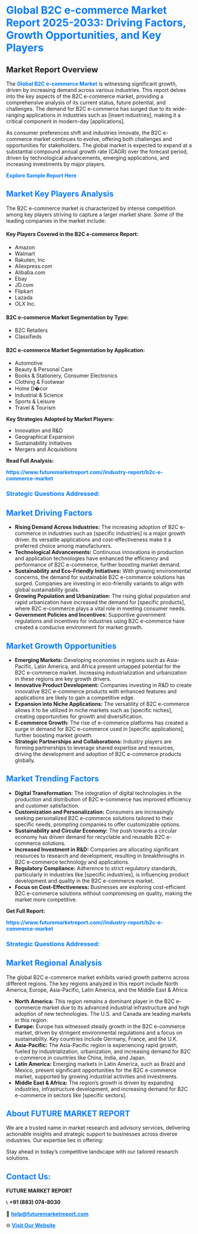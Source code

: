 <h1 style="color: #007BFF;">Global B2C e-commerce Market Report 2025-2033: Driving Factors, Growth Opportunities, and Key Players</h1>

<section id="overview">
<h2>Market Report Overview</h2>
<p>The <a href="https://www.futuremarketreport.com//industry-report/b2c-e-commerce-market" style="color: #007BFF; text-decoration: none;"><strong>Global B2C e-commerce Market</strong></a> is witnessing significant growth, driven by increasing demand across various industries. This report delves into the key aspects of the B2C e-commerce market, providing a comprehensive analysis of its current status, future potential, and challenges. The demand for B2C e-commerce has surged due to its wide-ranging applications in industries such as [insert industries], making it a critical component in modern-day [applications].</p>
<p>As consumer preferences shift and industries innovate, the B2C e-commerce market continues to evolve, offering both challenges and opportunities for stakeholders. The global market is expected to expand at a substantial compound annual growth rate (CAGR) over the forecast period, driven by technological advancements, emerging applications, and increasing investments by major players.</p>
</section>

<section id="overview">
<p><a href="https://www.futuremarketreport.com//request-sample/reportId=62489" style="color: #007BFF; text-decoration: none;"><strong>Explore Sample Report Here</strong></a></p>
</section>

<section id="key-players">
<h2 style="color: #007BFF;">Market Key Players Analysis</h2>
<p>The B2C e-commerce market is characterized by intense competition among key players striving to capture a larger market share. Some of the leading companies in the market include:</p>
<h4>Key Players Covered in the B2C e-commerce Report:</h4>
<ul><li>Amazon</li><li>Walmart</li><li>Rakuten, Inc</li><li>Aliexpress.com</li><li>Alibaba.com</li><li>Ebay</li><li>JD.com</li><li>Flipkart</li><li>Lazada</li><li>OLX Inc.</li></ul>
<h4>B2C e-commerce Market Segmentation by Type:</h4>
<ul><li>B2C Retailers</li><li>Classifieds</li></ul>

<h4>B2C e-commerce Market Segmentation by Application:</h4>
<ul><li>Automotive</li><li>Beauty &amp; Personal Care</li><li>Books &amp; Stationery, Consumer Electronics</li><li>Clothing &amp; Footwear</li><li>Home D�cor</li><li>Industrial &amp; Science</li><li>Sports &amp; Leisure</li><li>Travel &amp; Tourism</li></ul>
<p><strong>Key Strategies Adopted by Market Players:</strong></p>
<ul>
<li>Innovation and R&D</li>
<li>Geographical Expansion</li>
<li>Sustainability Initiatives</li>
<li>Mergers and Acquisitions</li>
</ul>
</section>

<section>
<p><strong>Read Full Analysis: </strong></p><a href="https://www.futuremarketreport.com//industry-report/b2c-e-commerce-market" style="color: #007BFF; text-decoration: none;"><strong>https://www.futuremarketreport.com//industry-report/b2c-e-commerce-market</strong></a>
<h3 style="color: #007BFF;">Strategic Questions Addressed:</h3>
</section>

<section id="driving-factors">
<h2 style="color: #007BFF;">Market Driving Factors</h2>
<ul>
<li><strong>Rising Demand Across Industries:</strong> The increasing adoption of B2C e-commerce in industries such as [specific industries] is a major growth driver. Its versatile applications and cost-effectiveness make it a preferred choice among manufacturers.</li>
<li><strong>Technological Advancements:</strong> Continuous innovations in production and application technologies have enhanced the efficiency and performance of B2C e-commerce, further boosting market demand.</li>
<li><strong>Sustainability and Eco-Friendly Initiatives:</strong> With growing environmental concerns, the demand for sustainable B2C e-commerce solutions has surged. Companies are investing in eco-friendly variants to align with global sustainability goals.</li>
<li><strong>Growing Population and Urbanization:</strong> The rising global population and rapid urbanization have increased the demand for [specific products], where B2C e-commerce plays a vital role in meeting consumer needs.</li>
<li><strong>Government Policies and Incentives:</strong> Supportive government regulations and incentives for industries using B2C e-commerce have created a conducive environment for market growth.</li>
</ul>
</section>

<section id="growth-opportunities">
<h2 style="color: #007BFF;">Market Growth Opportunities</h2>
<ul>
<li><strong>Emerging Markets:</strong> Developing economies in regions such as Asia-Pacific, Latin America, and Africa present untapped potential for the B2C e-commerce market. Increasing industrialization and urbanization in these regions are key growth drivers.</li>
<li><strong>Innovative Product Development:</strong> Companies investing in R&D to create innovative B2C e-commerce products with enhanced features and applications are likely to gain a competitive edge.</li>
<li><strong>Expansion into Niche Applications:</strong> The versatility of B2C e-commerce allows it to be utilized in niche markets such as [specific niches], creating opportunities for growth and diversification.</li>
<li><strong>E-commerce Growth:</strong> The rise of e-commerce platforms has created a surge in demand for B2C e-commerce used in [specific applications], further boosting market growth.</li>
<li><strong>Strategic Partnerships and Collaborations:</strong> Industry players are forming partnerships to leverage shared expertise and resources, driving the development and adoption of B2C e-commerce products globally.</li>
</ul>
</section>

<section id="trending-factors">
<h2 style="color: #007BFF;">Market Trending Factors</h2>
<ul>
<li><strong>Digital Transformation:</strong> The integration of digital technologies in the production and distribution of B2C e-commerce has improved efficiency and customer satisfaction.</li>
<li><strong>Customization and Personalization:</strong> Consumers are increasingly seeking personalized B2C e-commerce solutions tailored to their specific needs, prompting companies to offer customizable options.</li>
<li><strong>Sustainability and Circular Economy:</strong> The push towards a circular economy has driven demand for recyclable and reusable B2C e-commerce solutions.</li>
<li><strong>Increased Investment in R&D:</strong> Companies are allocating significant resources to research and development, resulting in breakthroughs in B2C e-commerce technology and applications.</li>
<li><strong>Regulatory Compliance:</strong> Adherence to strict regulatory standards, particularly in industries like [specific industries], is influencing product development and quality in the B2C e-commerce market.</li>
<li><strong>Focus on Cost-Effectiveness:</strong> Businesses are exploring cost-efficient B2C e-commerce solutions without compromising on quality, making the market more competitive.</li>
</ul>
</section>

<section>
<p><strong>Get Full Report: </strong></p><a href="https://www.futuremarketreport.com//industry-report/b2c-e-commerce-market" style="color: #007BFF; text-decoration: none;"><strong>https://www.futuremarketreport.com//industry-report/b2c-e-commerce-market</strong></a>
<h3 style="color: #007BFF;">Strategic Questions Addressed:</h3>
</section>


<section id="regional-analysis">
<h2 style="color: #007BFF;">Market Regional Analysis</h2>
<p>The global B2C e-commerce market exhibits varied growth patterns across different regions. The key regions analyzed in this report include North America, Europe, Asia-Pacific, Latin America, and the Middle East & Africa:</p>
<ul>
<li><strong>North America:</strong> This region remains a dominant player in the B2C e-commerce market due to its advanced industrial infrastructure and high adoption of new technologies. The U.S. and Canada are leading markets in this region.</li>
<li><strong>Europe:</strong> Europe has witnessed steady growth in the B2C e-commerce market, driven by stringent environmental regulations and a focus on sustainability. Key countries include Germany, France, and the U.K.</li>
<li><strong>Asia-Pacific:</strong> The Asia-Pacific region is experiencing rapid growth, fueled by industrialization, urbanization, and increasing demand for B2C e-commerce in countries like China, India, and Japan.</li>
<li><strong>Latin America:</strong> Emerging markets in Latin America, such as Brazil and Mexico, present significant opportunities for the B2C e-commerce market, supported by growing industrial activities and investments.</li>
<li><strong>Middle East & Africa:</strong> The region’s growth is driven by expanding industries, infrastructure development, and increasing demand for B2C e-commerce in sectors like [specific sectors].</li>
</ul>
</section>

<footer>
<h2 style="color: #007BFF;">About FUTURE MARKET REPORT</h2>
<p>We are a trusted name in market research and advisory services, delivering actionable insights and strategic support to businesses across diverse industries. Our expertise lies in offering:</p>

<p>Stay ahead in today’s competitive landscape with our tailored research solutions.</p>

<h2 style="color: #007BFF;">Contact Us:</h2>
<p><strong>FUTURE MARKET REPORT</strong></p>
<p>📞 <strong>+91 (883) 074-8030</strong></p>
<p>📧 <strong><a href="mailto:help@futuremarketreport.com" style="color: #007BFF;">help@futuremarketreport.com</a></strong></p>
<p>🌐 <strong><a href="https://www.futuremarketreport.com/" style="color: #007BFF;">Visit Our Website</a></strong></p>
</footer>
